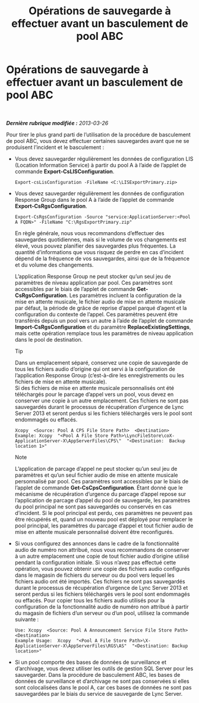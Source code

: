 ﻿---
title: Opérations de sauvegarde à effectuer avant un basculement de pool ABC
TOCTitle: Opérations de sauvegarde à effectuer avant un basculement de pool ABC
ms:assetid: 652046f5-6086-4592-902d-d5789581977d
ms:mtpsurl: https://technet.microsoft.com/fr-fr/library/JJ945634(v=OCS.15)
ms:contentKeyID: 53095439
ms.date: 05/20/2016
mtps_version: v=OCS.15
ms.translationtype: HT
---

# Opérations de sauvegarde à effectuer avant un basculement de pool ABC

 

_**Dernière rubrique modifiée :** 2013-03-26_

Pour tirer le plus grand parti de l’utilisation de la procédure de basculement de pool ABC, vous devez effectuer certaines sauvegardes avant que ne se produisent l’incident et le basculement :

  - Vous devez sauvegarder régulièrement les données de configuration LIS (Location Information Service) à partir du pool A à l’aide de l’applet de commande **Export-CsLISConfiguration**.
    
        Export-csLisConfiguration -FileName <C:\LISExportPrimary.zip>

  - Vous devez sauvegarder régulièrement les données de configuration Response Group dans le pool A à l’aide de l’applet de commande **Export-CsRgsConfiguration**.
    
        Export-CsRgsConfiguration -Source "service:ApplicationServer:<Pool A FQDN>" -FileName "C:\RgsExportPrimary.zip"
    
    En règle générale, nous vous recommandons d’effectuer des sauvegardes quotidiennes, mais si le volume de vos changements est élevé, vous pouvez planifier des sauvegardes plus fréquentes. La quantité d’informations que vous risquez de perdre en cas d’incident dépend de la fréquence de vos sauvegardes, ainsi que de la fréquence et du volume des changements.
    
    L’application Response Group ne peut stocker qu’un seul jeu de paramètres de niveau application par pool. Ces paramètres sont accessibles par le biais de l’applet de commande **Get-CsRgsConfiguration**. Les paramètres incluent la configuration de la mise en attente musicale, le fichier audio de mise en attente musicale par défaut, la période de grâce de reprise d’appel parqué d’agent et la configuration du contexte de l’appel. Ces paramètres peuvent être transférés depuis un pool vers un autre à l’aide de l’applet de commande **Import-CsRgsConfiguration** et du paramètre **ReplaceExistingSettings**, mais cette opération remplace tous les paramètres de niveau application dans le pool de destination.
    
    > [!tip]  
    > Dans un emplacement séparé, conservez une copie de sauvegarde de tous les fichiers audio d’origine qui ont servi à la configuration de l’application Response Group (c’est-à-dire les enregistrements ou les fichiers de mise en attente musicale).    
    Si des fichiers de mise en attente musicale personnalisés ont été téléchargés pour le parcage d’appel vers un pool, vous devez en conserver une copie à un autre emplacement. Ces fichiers ne sont pas sauvegardés durant le processus de récupération d’urgence de Lync Server 2013 et seront perdus si les fichiers téléchargés vers le pool sont endommagés ou effacés.
    
        Xcopy  <Source: Pool A CPS File Store Path>  <Destination>
        Example: Xcopy  "<Pool A File Store Path>\LyncFileStore\coX-ApplicationServer-X\AppServerFiles\CPS\"  "<Destination:  Backup location 1>"
    
    > [!note]  
    > L’application de parcage d’appel ne peut stocker qu’un seul jeu de paramètres et qu’un seul fichier audio de mise en attente musicale personnalisé par pool. Ces paramètres sont accessibles par le biais de l’applet de commande <strong>Get-CsCpsConfiguration</strong>. Étant donné que le mécanisme de récupération d’urgence du parcage d’appel repose sur l’application de parcage d’appel du pool de sauvegarde, les paramètres du pool principal ne sont pas sauvegardés ou conservés en cas d’incident. Si le pool principal est perdu, ces paramètres ne peuvent pas être récupérés et, quand un nouveau pool est déployé pour remplacer le pool principal, les paramètres du parcage d’appel et tout fichier audio de mise en attente musicale personnalisé doivent être reconfigurés.

  - Si vous configurez des annonces dans le cadre de la fonctionnalité audio de numéro non attribué, nous vous recommandons de conserver à un autre emplacement une copie de tout fichier audio d’origine utilisé pendant la configuration initiale. Si vous n’avez pas effectué cette opération, vous pouvez obtenir une copie des fichiers audio configurés dans le magasin de fichiers du serveur ou du pool vers lequel les fichiers audio ont été importés. Ces fichiers ne sont pas sauvegardés durant le processus de récupération d’urgence de Lync Server 2013 et seront perdus si les fichiers téléchargés vers le pool sont endommagés ou effacés. Pour copier tous les fichiers audio utilisés pour la configuration de la fonctionnalité audio de numéro non attribué à partir du magasin de fichiers d’un serveur ou d’un pool, utilisez la commande suivante :
    
        Use: Xcopy  <Source: Pool A Announcement Service File Store Path>  <Destination>
        Example Usage:  Xcopy  "<Pool A File Store Path>\X-ApplicationServer-X\AppServerFiles\RGS\AS"  "<Destination: Backup location>"

  - Si un pool comporte des bases de données de surveillance et d’archivage, vous devez utiliser les outils de gestion SQL Server pour les sauvegarder. Dans la procédure de basculement ABC, les bases de données de surveillance et d’archivage ne sont pas conservées si elles sont colocalisées dans le pool A, car ces bases de données ne sont pas sauvegardées par le biais du service de sauvegarde de Lync Server.

